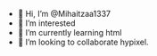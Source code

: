 - 👋 Hi, I’m @Mihaitzaa1337
- 👀 I’m interested 
- 🌱 I’m currently learning html
- 💞️ I’m looking to collaborate hypixel.

<!---
Mihaitzaa1337/Mihaitzaa1337 is a ✨ special ✨ repository because its `README.md` (this file) appears on your GitHub profile.
You can click the Preview link to take a look at your changes.
--->
